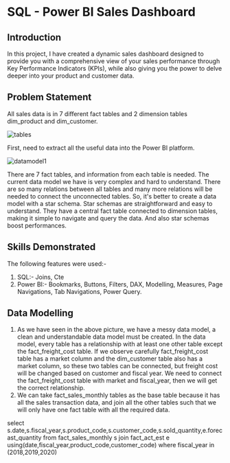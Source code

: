 # SQL - Power BI Sales Dashboard
## Introduction 
In this project, I have created a dynamic sales dashboard designed to provide you with a comprehensive view of your sales performance through Key Performance Indicators (KPIs), while also giving you the power to delve deeper into your product and customer data.
## Problem Statement 
All sales data is in  7 different fact tables and 2 dimension tables dim_product and dim_customer.

![tables](https://github.com/kushwanthreddyn07/Sales-Dashboard-Power-BI/assets/144375008/2912f4c8-b3b1-450f-9f22-1f8c601de92e)

First, need to extract all the useful data into the Power BI platform.

![datamodel1](https://github.com/kushwanthreddyn07/Sales-Dashboard-Power-BI/assets/144375008/4e19085a-2802-45e3-974f-08e9c801c0e9)


There are 7 fact tables, and information from each table is needed. The current data model we have is very complex and hard to understand. There are so many relations between all tables and many more relations will be needed to connect the unconnected tables. So, it's better to create a data model with a star schema. Star schemas are straightforward and easy to understand. They have a central fact table connected to dimension tables, making it simple to navigate and query the data. And also star schemas boost performances.

## Skills Demonstrated
The following features were used:-
1. SQL:- Joins, Cte
2. Power BI:- Bookmarks, Buttons, Filters, DAX, Modelling, Measures, Page Navigations, Tab Navigations, Power Query.

## Data Modelling
1. As we have seen in the above picture, we have a messy data model, a clean  and understandable data model must be created. 
In the data model, every table has a relationship with at least one other table except the fact_freight_cost table. If we observe carefully fact_freight_cost table has a market column and the dim_customer table also has a market column, so these two tables can be connected, but freight cost will be changed based on customer and fiscal year. We need to connect the fact_freight_cost table with market and fiscal_year, then we will get the correct relationship.
2. We can take fact_sales_monthly tables as the base table because it has all the sales transaction data, and join all the other tables such that we will only have one fact table with all the required data.

select s.date,s.fiscal_year,s.product_code,s.customer_code,s.sold_quantity,e.forecast_quantity from fact_sales_monthly s join fact_act_est e using(date,fiscal_year,product_code,customer_code) 
where fiscal_year in (2018,2019,2020)




